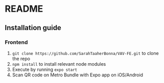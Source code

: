 # README

## Installation guide
### Frontend
1. `git clone https://github.com/SarahTaaherBonna/VAV-FE.git` to clone the repo
2. `npm install` to install relevant node modules
3. Execute by running `expo start`
4. Scan QR code on Metro Bundle with Expo app on iOS/Android
